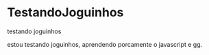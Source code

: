 # TestandoJoguinhos
testando joguinhos

estou testando joguinhos, aprendendo porcamente o  javascript e gg.
